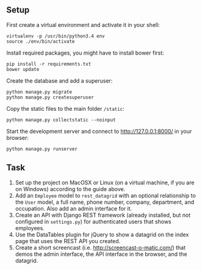 Setup
-----

First create a virtual environment and activate it in your shell:

    virtualenv -p /usr/bin/python3.4 env
    source ./env/bin/activate
    
Install required packages, you might have to install bower first:

    pip install -r requirements.txt
    bower update

Create the database and add a superuser:

    python manage.py migrate
    python manage.py createsuperuser
    
Copy the static files to the main folder `/static`:

    python manage.py collectstatic --noinput

Start the development server and connect to http://127.0.0.1:8000/ in your browser:

    python manage.py runserver

Task
----

1. Set up the project on MacOSX or Linux (on a virtual machine, if you are on Windows) according to the guide above.
2. Add an `Employee` model to `rest_datagrid` with an optional relationship to the `User` model, a full name, phone number, company, department, and occupation.
   Also add an admin interface for it.
3. Create an API with Django REST framework (already installed, but not configured in `settings.py`) for authenticated
   users that shows employees.
4. Use the DataTables plugin for jQuery to show a datagrid on the index page that uses the REST API you created.
5. Create a short screencast (i.e. http://screencast-o-matic.com/) that demos the admin interface,
   the API interface in the browser, and the datagrid.